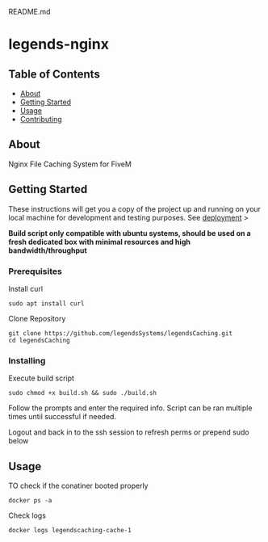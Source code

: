 README.md
# legends-nginx

## Table of Contents

- [About](#about)
- [Getting Started](#getting_started)
- [Usage](#usage)
- [Contributing](../CONTRIBUTING.md)

## About <a name = "about"></a>
Nginx File Caching System for FiveM

## Getting Started <a name = "getting_started"></a>

These instructions will get you a copy of the project up and running on your local machine for development and testing purposes. See [deployment](#deployment) >

**Build script only compatible with ubuntu systems, should be used on a fresh dedicated box with minimal resources and high bandwidth/throughput**


### Prerequisites

Install curl

```
sudo apt install curl
```
Clone Repository

```
git clone https://github.com/legendsSystems/legendsCaching.git
cd legendsCaching
```

### Installing

Execute build script

```
sudo chmod +x build.sh && sudo ./build.sh
```

Follow the prompts and enter the required info.  Script can be ran multiple times until successful if needed.

Logout and back in to the ssh session to refresh perms or prepend sudo below

## Usage <a name = "usage"></a>

TO check if the conatiner booted properly

```
docker ps -a
```

Check logs

```
docker logs legendscaching-cache-1
```

